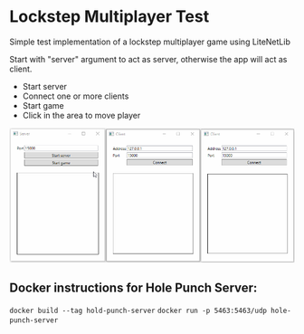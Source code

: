 # Lockstep Multiplayer Test
Simple test implementation of a lockstep multiplayer game using LiteNetLib

Start with "server" argument to act as server, otherwise the app will act as client.

* Start server
* Connect one or more clients
* Start game
* Click in the area to move player

![Demo](https://github.com/Skleni/lockstep-multiplayer/raw/master/multiplayer.gif)

## Docker instructions for Hole Punch Server:

`docker build --tag hold-punch-server`
`docker run -p 5463:5463/udp hole-punch-server`